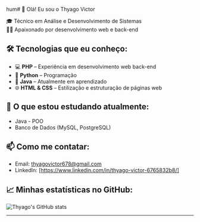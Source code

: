 hum# 👋 Olá! Eu sou o Thyago Victor

🎓 Técnico em Análise e Desenvolvimento de Sistemas  
👨‍💻 Apaixonado por desenvolvimento web e back-end  

## 🛠️ Tecnologias que eu conheço:

- 💻 **PHP** – Experiência em desenvolvimento web back-end
- 🐍 **Python** – Programação 
- 🌱 **Java** – Atualmente em aprendizado 
- 🌐 **HTML & CSS** – Estilização e estruturação de páginas web

## 🚀 O que estou estudando atualmente:

- Java - POO
- Banco de Dados (MySQL, PostgreSQL)

## 📫 Como me contatar:

- Email: thyagovictor678@gmail.com
- LinkedIn: [https://www.linkedin.com/in/thyago-victor-6765832b8/]

## 📈 Minhas estatísticas no GitHub:

![Thyago's GitHub stats](https://github-readme-stats.vercel.app/api?username=boloderolo6564&show_icons=true&theme=radical)

---
